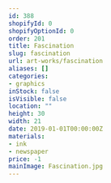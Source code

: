 ```yaml
---
id: 388
shopifyId: 0
shopifyOptionId: 0
order: 201
title: Fascination
slug: fascination
url: art-works/fascination
aliases: []
categories:
- graphics
inStock: false
isVisible: false
location: ""
height: 30
width: 21
date: 2019-01-01T00:00:00Z
materials:
- ink
- newspaper
price: -1
mainImage: Fascination.jpg
---
```

